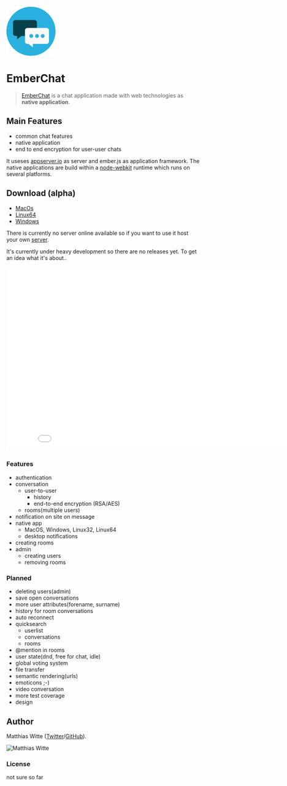 ![EmberChat](images/icon-128.png)
# EmberChat


> [EmberChat](http://mwitte.github.io/EmberChat) is a chat application made with web technologies as **native application**.

## Main Features

 - common chat features
 - native application
 - end to end encryption for user-user chats

It useses [appserver.io](http://appserver.io) as server and ember.js as application framework. The native applications
are build within a [node-webkit](https://github.com/rogerwang/node-webkit) runtime which runs on several platforms.

## Download (alpha)

 - [MacOs](https://dl.dropboxusercontent.com/u/8932463/EmberChat/EmberChat.MacOS.zip)
 - [Linux64](https://dl.dropboxusercontent.com/u/8932463/EmberChat/EmberChat.Linux64.zip)
 - [Windows](https://dl.dropboxusercontent.com/u/8932463/EmberChat/EmberChat.Windows.zip)

There is currently no server online available so if you want to use it host your own [server](https://github.com/mwitte/EmberChatAppServer).

It's currently under heavy development so there are no releases yet. To get an idea what it's about..

<iframe width="853" height="480" src="//www.youtube.com/embed/OYYpQpinV4U" frameborder="0" allowfullscreen></iframe>

### Features ###
 - authentication
 - conversation
    - user-to-user
        - history
        - end-to-end encryption (RSA/AES)
    - rooms(multiple users)
 - notification on site on message
 - native app
    - MacOS, Windows, Linux32, Linux64
    - desktop notifications
 - creating rooms
 - admin
    - creating users
    - removing rooms

### Planned ###
 - deleting users(admin)
 - save open conversations
 - more user attributes(forename, surname)
 - history for room conversations
 - auto reconnect
 - quicksearch
    - userlist
    - conversations
    - rooms
 - @mention in rooms
 - user state(dnd, free for chat, idle)
 - global voting system
 - file transfer
 - semantic rendering(urls)
 - emoticons ;-)
 - video conversation
 - more test coverage
 - design

## Author

Matthias Witte ([Twitter](https://twitter.com/wittematze)/[GitHub](https://github.com/mwitte)).

![Matthias Witte](http://www.gravatar.com/avatar/edff138585674e635ae6f133c0cd10c6.png?s=200)

### License

not sure so far